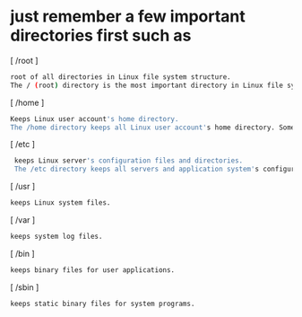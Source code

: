 # just remember a few important directories first such as

[ /root ]

```BASH
root of all directories in Linux file system structure.
The / (root) directory is the most important directory in Linux file system structure. As you can see from the example above, / is the root of all directories in Linux system. The / is the parent of Linux file system structure

```
[ /home ]
```BASH
Keeps Linux user account's home directory.
The /home directory keeps all Linux user account's home directory. Some Linux distributions keep FTP server home directory by default in /home directory.
```
[ /etc ]
```BASH
 keeps Linux server's configuration files and directories.
 The /etc directory keeps all servers and application system's configuration files. This directory perhaps the most visited directory if you are working in Linux command line terminal.
 ```
 [ /usr ]
```BASH
keeps Linux system files.
 ```
 [ /var ]
```BASH
keeps system log files.
```
 [ /bin ]
```BASH
keeps binary files for user applications.
```
 [ /sbin ]
```BASH
keeps static binary files for system programs.
```
